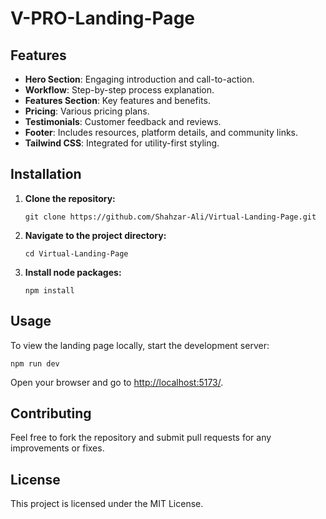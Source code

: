 <!DOCTYPE html>
<html lang="en">
<head>
    <meta charset="UTF-8">
    <meta name="viewport" content="width=device-width, initial-scale=1.0">
</head>
<body>
    <h1>V-PRO-Landing-Page</h1>

   <h2>Features</h2>
    <ul>
        <li><strong>Hero Section</strong>: Engaging introduction and call-to-action.</li>
        <li><strong>Workflow</strong>: Step-by-step process explanation.</li>
        <li><strong>Features Section</strong>: Key features and benefits.</li>
        <li><strong>Pricing</strong>: Various pricing plans.</li>
        <li><strong>Testimonials</strong>: Customer feedback and reviews.</li>
        <li><strong>Footer</strong>: Includes resources, platform details, and community links.</li>
        <li><strong>Tailwind CSS</strong>: Integrated for utility-first styling.</li>
    </ul>

   <h2>Installation</h2>
    <ol>
        <li><strong>Clone the repository:</strong>
            <pre><code>git clone https://github.com/Shahzar-Ali/Virtual-Landing-Page.git</code></pre>
        </li>
        <li><strong>Navigate to the project directory:</strong>
            <pre><code>cd Virtual-Landing-Page</code></pre>
        </li>
        <li><strong>Install node packages:</strong>
            <pre><code>npm install</code></pre>
        </li>
    </ol>

  <h2>Usage</h2>
    <p>To view the landing page locally, start the development server:</p>
    <pre><code>npm run dev</code></pre>
    <p>Open your browser and go to <a href="http://localhost:5173/">http://localhost:5173/</a>.</p>

   <h2>Contributing</h2>
    <p>Feel free to fork the repository and submit pull requests for any improvements or fixes.</p>

   <h2>License</h2>
    <p>This project is licensed under the MIT License.</p>
</body>
</html>
